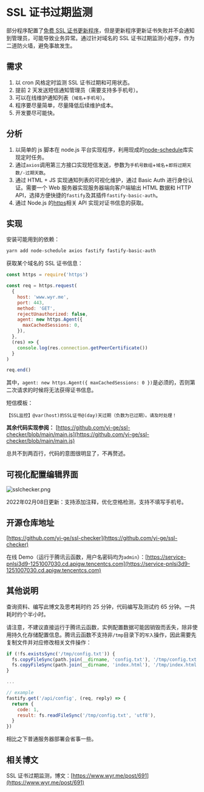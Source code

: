 # SSL 证书过期监测

部分程序配置了[免费 SSL 证书更新程序](https://www.wyr.me/post/616)，但是更新程序更新证书失败并不会通知到管理员，可能导致业务异常。通过针对域名的 SSL 证书过期监测小程序，作为二道防火墙，避免事故发生。

## 需求

1. 以 cron 风格定时监测 SSL 证书过期和可用状态。
2. 提前 2 天发送短信通知管理员（需要支持多手机号）。
3. 可以在线维护通知列表（`域名`+`手机号`）。
4. 程序要尽量简单，尽量降低后续维护成本。
5. 开发要尽可能快。

## 分析

1. 以简单的 js 脚本在 node.js 平台实现程序，利用现成的[node-schedule](https://github.com/node-schedule/node-schedule)库实现定时任务。
2. 通过`axios`调用第三方接口实现短信发送，参数为`手机号数组`+`域名`+`即将过期天数/-过期天数`。
3. 通过 HTML + JS 实现通知列表的可视化维护，通过 Basic Auth 进行身份认证。需要一个 Web 服务器实现服务器端向客户端输出 HTML 数据和 HTTP API，选择方便快捷的`fastify`及其插件`fastify-basic-auth`。
4. 通过 Node.js 的[https](https://nodejs.org/api/https.html)相关 API 实现对证书信息的获取。

## 实现

安装可能用到的依赖：

```bash
yarn add node-schedule axios fastify fastify-basic-auth
```

获取某个域名的 SSL 证书信息：

```javascript
const https = require('https')

const req = https.request(
  {
    host: 'www.wyr.me',
    port: 443,
    method: 'GET',
    rejectUnauthorized: false,
    agent: new https.Agent({
      maxCachedSessions: 0,
    }),
  },
  (res) => {
    console.log(res.connection.getPeerCertificate())
  }
)

req.end()
```

其中，`agent: new https.Agent({ maxCachedSessions: 0 })`是必须的，否则第二次请求的时候将无法获得证书信息。

短信模板：

```text
【SSL监控】@var(host)的SSL证书@(day)天过期（负数为已过期）。请及时处理！
```

**其余代码实现参阅：**
[https://github.com/yi-ge/ssl-checker/blob/main/main.js](https://github.com/yi-ge/ssl-checker/blob/main/main.js)

总共不到两百行，代码的意图很明显了，不再赘述。

## 可视化配置编辑界面

![sslchecker.png](https://cdn.wyr.me/post-files/2022-02-08/1644290856827/image.png)

2022年02月08日更新：支持添加注释，优化空格检测，支持不填写手机号。

## 开源仓库地址

[https://github.com/yi-ge/ssl-checker](https://github.com/yi-ge/ssl-checker)

在线 Demo（运行于腾讯云函数，用户名密码均为`admin`）：[https://service-pnlsi3d9-1251007030.cd.apigw.tencentcs.com](https://service-pnlsi3d9-1251007030.cd.apigw.tencentcs.com)

## 其他说明

查询资料、编写此博文及思考耗时约 25 分钟，代码编写及测试约 65 分钟。一共耗时约个半小时。

请注意，不建议直接运行于腾讯云函数，实例配置数据可能因销毁而丢失，除非使用持久化存储配置信息。腾讯云函数不支持非`/tmp`目录下的`写入`操作，因此需要先复制文件并对应修改相关文件操作：

```javascript
if (!fs.existsSync('/tmp/config.txt')) {
  fs.copyFileSync(path.join(__dirname, 'config.txt'), '/tmp/config.txt')
  fs.copyFileSync(path.join(__dirname, 'index.html'), '/tmp/index.html')
}

...

// example
fastify.get('/api/config', (req, reply) => {
  return {
    code: 1,
    result: fs.readFileSync('/tmp/config.txt', 'utf8'),
  }
})
```

相比之下普通服务器部署会省事一些。

## 相关博文

SSL 证书过期监测，博文：[https://www.wyr.me/post/691](https://www.wyr.me/post/691)
